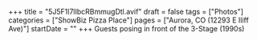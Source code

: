+++
title = "5J5F1l7lIbcRBmmugDtl.avif"
draft = false
tags = ["Photos"]
categories = ["ShowBiz Pizza Place"]
pages = ["Aurora, CO (12293 E Iliff Ave)"]
startDate = ""
+++
Guests posing in front of the 3-Stage (1990s)
